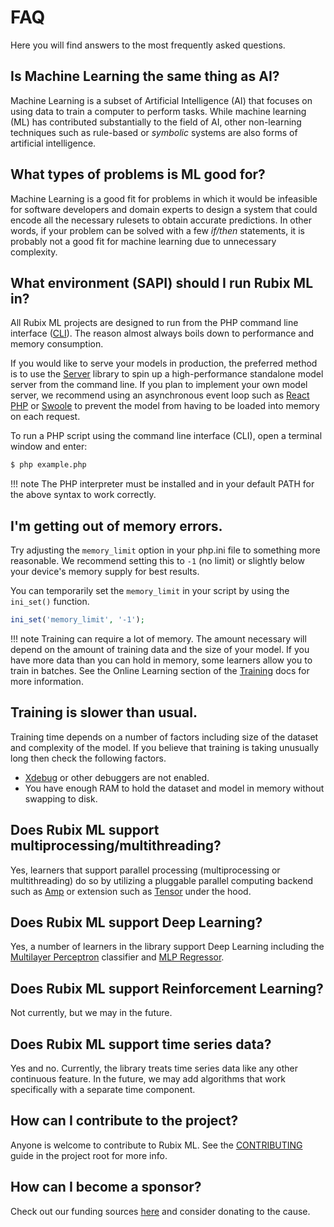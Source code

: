 # FAQ
Here you will find answers to the most frequently asked questions.

## Is Machine Learning the same thing as AI?
Machine Learning is a subset of Artificial Intelligence (AI) that focuses on using data to train a computer to perform tasks. While machine learning (ML) has contributed substantially to the field of AI, other non-learning techniques such as rule-based or *symbolic* systems are also forms of artificial intelligence.

## What types of problems is ML good for?
Machine Learning is a good fit for problems in which it would be infeasible for software developers and domain experts to design a system that could encode all the necessary rulesets to obtain accurate predictions. In other words, if your problem can be solved with a few *if/then* statements, it is probably not a good fit for machine learning due to unnecessary complexity.

## What environment (SAPI) should I run Rubix ML in?
All Rubix ML projects are designed to run from the PHP command line interface ([CLI](http://php.net/manual/en/features.commandline.php)). The reason almost always boils down to performance and memory consumption.

If you would like to serve your models in production, the preferred method is to use the [Server](https://github.com/RubixML/Server) library to spin up a high-performance standalone model server from the command line. If you plan to implement your own model server, we recommend using an asynchronous event loop such as [React PHP](https://reactphp.org/) or [Swoole](https://www.swoole.co.uk/) to prevent the model from having to be loaded into memory on each request.

To run a PHP script using the command line interface (CLI), open a terminal window and enter:
```sh
$ php example.php
```

!!! note
    The PHP interpreter must be installed and in your default PATH for the above syntax to work correctly.

## I'm getting out of memory errors.
Try adjusting the `memory_limit` option in your php.ini file to something more reasonable. We recommend setting this to `-1` (no limit) or slightly below your device's memory supply for best results.

You can temporarily set the `memory_limit` in your script by using the `ini_set()` function.

```php
ini_set('memory_limit', '-1');
```

!!! note
    Training can require a lot of memory. The amount necessary will depend on the amount of training data and the size of your model. If you have more data than you can hold in memory, some learners allow you to train in batches. See the Online Learning section of the [Training](training.md) docs for more information.

## Training is slower than usual.
Training time depends on a number of factors including size of the dataset and complexity of the model. If you believe that training is taking unusually long then check the following factors.

- [Xdebug](https://xdebug.org/) or other debuggers are not enabled.
- You have enough RAM to hold the dataset and model in memory without swapping to disk.

## Does Rubix ML support multiprocessing/multithreading?
Yes, learners that support parallel processing (multiprocessing or multithreading) do so by utilizing a pluggable parallel computing backend such as [Amp](https://docs.rubixml.com/latest/backends/amp.html) or extension such as [Tensor](https://github.com/RubixML/Tensor) under the hood.

## Does Rubix ML support Deep Learning?
Yes, a number of learners in the library support Deep Learning including the [Multilayer Perceptron](classifiers/multilayer-perceptron.md) classifier and [MLP Regressor](regressors/mlp-regressor.md).

## Does Rubix ML support Reinforcement Learning?
Not currently, but we may in the future.

## Does Rubix ML support time series data?
Yes and no. Currently, the library treats time series data like any other continuous feature. In the future, we may add algorithms that work specifically with a separate time component.

## How can I contribute to the project?
Anyone is welcome to contribute to Rubix ML. See the [CONTRIBUTING](https://github.com/RubixML/ML/blob/master/CONTRIBUTING.md) guide in the project root for more info.

## How can I become a sponsor?
Check out our funding sources [here](index.md#funding) and consider donating to the cause.
